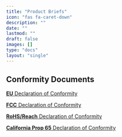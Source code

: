```yaml
---
title: "Product Briefs"
icon: "fas fa-caret-down"
description: ""
date: ""
lastmod: ""
draft: false
images: []
type: "docs"
layout: "single"
---
```


## Conformity Documents

[**EU** Declaration of Conformity](https://www.zymbit.com/documentation/zymkey/conformity/Zymbit_EU-Declaration-of-Conformity_ZYMKEY4i)

[**FCC** Declaration of Conformity](https://www.zymbit.com/documentation/zymkey/conformity/Zymbit_FCC-Declaration-of-Conformity_ZYMKEY4i)

[**RoHS/Reach**  Declaration of Conformity](https://www.zymbit.com/documentation/zymkey/conformity/Zymbit_ROHS-Declaration-of-Conformity_ZYMKEY4i)

[**California Prop 65**  Declaration of Conformity](https://www.zymbit.com/documentation/zymkey/conformity/Zymbit_CA-Prop65-Declaration-of-Conformity_ZYMKEY4i)
